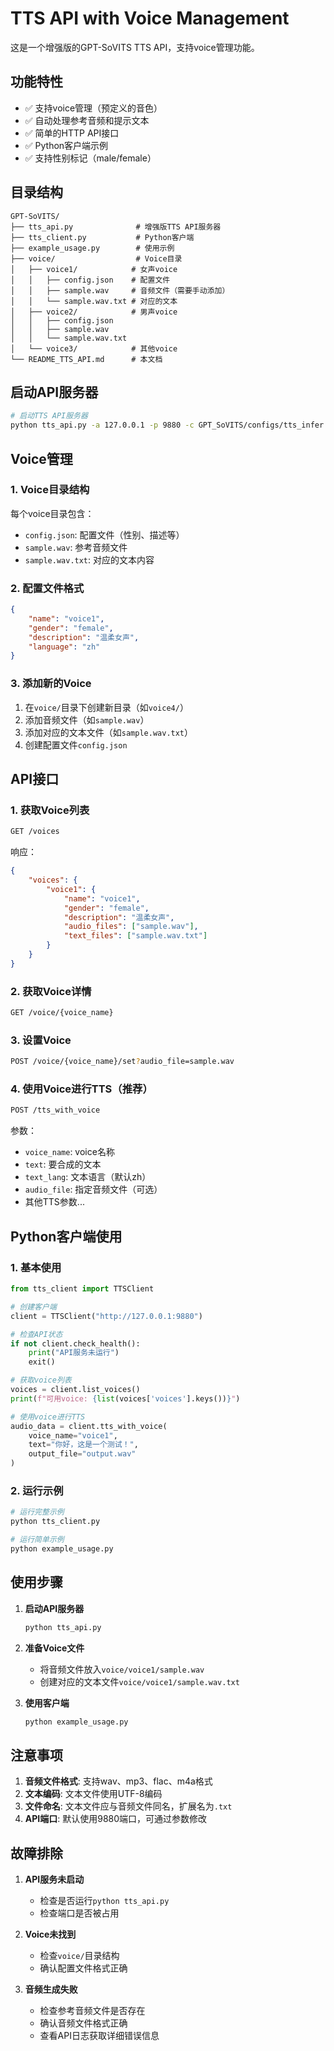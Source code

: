 # TTS API with Voice Management

这是一个增强版的GPT-SoVITS TTS API，支持voice管理功能。

## 功能特性

- ✅ 支持voice管理（预定义的音色）
- ✅ 自动处理参考音频和提示文本
- ✅ 简单的HTTP API接口
- ✅ Python客户端示例
- ✅ 支持性别标记（male/female）

## 目录结构

```
GPT-SoVITS/
├── tts_api.py              # 增强版TTS API服务器
├── tts_client.py           # Python客户端
├── example_usage.py        # 使用示例
├── voice/                  # Voice目录
│   ├── voice1/            # 女声voice
│   │   ├── config.json    # 配置文件
│   │   ├── sample.wav     # 音频文件（需要手动添加）
│   │   └── sample.wav.txt # 对应的文本
│   ├── voice2/            # 男声voice
│   │   ├── config.json
│   │   ├── sample.wav
│   │   └── sample.wav.txt
│   └── voice3/            # 其他voice
└── README_TTS_API.md      # 本文档
```

## 启动API服务器

```bash
# 启动TTS API服务器
python tts_api.py -a 127.0.0.1 -p 9880 -c GPT_SoVITS/configs/tts_infer.yaml
```

## Voice管理

### 1. Voice目录结构

每个voice目录包含：
- `config.json`: 配置文件（性别、描述等）
- `sample.wav`: 参考音频文件
- `sample.wav.txt`: 对应的文本内容

### 2. 配置文件格式

```json
{
    "name": "voice1",
    "gender": "female",
    "description": "温柔女声",
    "language": "zh"
}
```

### 3. 添加新的Voice

1. 在`voice/`目录下创建新目录（如`voice4/`）
2. 添加音频文件（如`sample.wav`）
3. 添加对应的文本文件（如`sample.wav.txt`）
4. 创建配置文件`config.json`

## API接口

### 1. 获取Voice列表

```bash
GET /voices
```

响应：
```json
{
    "voices": {
        "voice1": {
            "name": "voice1",
            "gender": "female",
            "description": "温柔女声",
            "audio_files": ["sample.wav"],
            "text_files": ["sample.wav.txt"]
        }
    }
}
```

### 2. 获取Voice详情

```bash
GET /voice/{voice_name}
```

### 3. 设置Voice

```bash
POST /voice/{voice_name}/set?audio_file=sample.wav
```

### 4. 使用Voice进行TTS（推荐）

```bash
POST /tts_with_voice
```

参数：
- `voice_name`: voice名称
- `text`: 要合成的文本
- `text_lang`: 文本语言（默认zh）
- `audio_file`: 指定音频文件（可选）
- 其他TTS参数...

## Python客户端使用

### 1. 基本使用

```python
from tts_client import TTSClient

# 创建客户端
client = TTSClient("http://127.0.0.1:9880")

# 检查API状态
if not client.check_health():
    print("API服务未运行")
    exit()

# 获取voice列表
voices = client.list_voices()
print(f"可用voice: {list(voices['voices'].keys())}")

# 使用voice进行TTS
audio_data = client.tts_with_voice(
    voice_name="voice1",
    text="你好，这是一个测试！",
    output_file="output.wav"
)
```

### 2. 运行示例

```bash
# 运行完整示例
python tts_client.py

# 运行简单示例
python example_usage.py
```

## 使用步骤

1. **启动API服务器**
   ```bash
   python tts_api.py
   ```

2. **准备Voice文件**
   - 将音频文件放入`voice/voice1/sample.wav`
   - 创建对应的文本文件`voice/voice1/sample.wav.txt`

3. **使用客户端**
   ```bash
   python example_usage.py
   ```

## 注意事项

1. **音频文件格式**: 支持wav、mp3、flac、m4a格式
2. **文本编码**: 文本文件使用UTF-8编码
3. **文件命名**: 文本文件应与音频文件同名，扩展名为`.txt`
4. **API端口**: 默认使用9880端口，可通过参数修改

## 故障排除

1. **API服务未启动**
   - 检查是否运行`python tts_api.py`
   - 检查端口是否被占用

2. **Voice未找到**
   - 检查`voice/`目录结构
   - 确认配置文件格式正确

3. **音频生成失败**
   - 检查参考音频文件是否存在
   - 确认音频文件格式正确
   - 查看API日志获取详细错误信息 